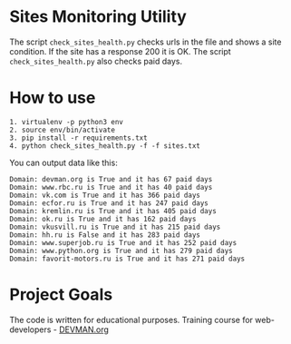 # Sites Monitoring Utility

The script ```check_sites_health.py``` checks urls in the file and shows a site condition.
If the site has a response 200 it is OK. The script ```check_sites_health.py```
also checks paid days.

# How to use
```
1. virtualenv -p python3 env
2. source env/bin/activate
3. pip install -r requirements.txt
4. python check_sites_health.py -f -f sites.txt
```

You can output data like this:
```
Domain: devman.org is True and it has 67 paid days
Domain: www.rbc.ru is True and it has 40 paid days
Domain: vk.com is True and it has 366 paid days
Domain: ecfor.ru is True and it has 247 paid days
Domain: kremlin.ru is True and it has 405 paid days
Domain: ok.ru is True and it has 162 paid days
Domain: vkusvill.ru is True and it has 215 paid days
Domain: hh.ru is False and it has 283 paid days
Domain: www.superjob.ru is True and it has 252 paid days
Domain: www.python.org is True and it has 279 paid days
Domain: favorit-motors.ru is True and it has 271 paid days

```

# Project Goals

The code is written for educational purposes. Training course for web-developers - [DEVMAN.org](https://devman.org)
